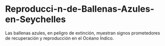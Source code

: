 # Reproducci-n-de-Ballenas-Azules-en-Seychelles
Las ballenas azules, en peligro de extinción, muestran signos prometedores de recuperación y reproducción en el Océano Índico.
